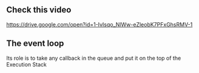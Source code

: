 ## Check this video
https://drive.google.com/open?id=1-IvIsqo_NlWw-eZleobK7PFxGhsRMV-1


## The event loop

Its role is to take any callback in the queue and put it on the top of the Execution Stack


